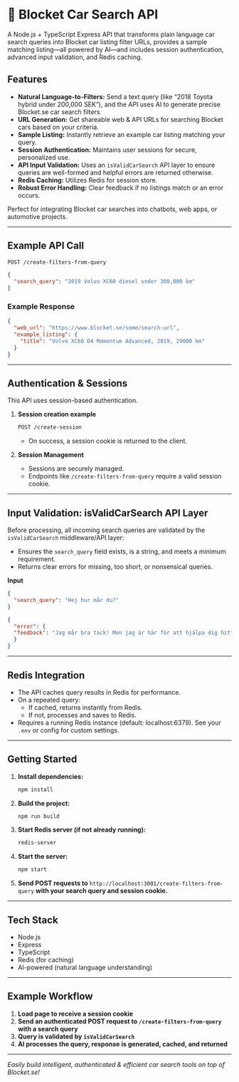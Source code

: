 # 🚗 Blocket Car Search API

A Node.js + TypeScript Express API that transforms plain language car search queries into Blocket car listing filter URLs, provides a sample matching listing—all powered by AI—and includes session authentication, advanced input validation, and Redis caching.

## Features

- **Natural Language-to-Filters:** Send a text query (like “2018 Toyota hybrid under 200,000 SEK”), and the API uses AI to generate precise Blocket.se car search filters.
- **URL Generation:** Get shareable web & API URLs for searching Blocket cars based on your criteria.
- **Sample Listing:** Instantly retrieve an example car listing matching your query.
- **Session Authentication:** Maintains user sessions for secure, personalized use.
- **API Input Validation:** Uses an `isValidCarSearch` API layer to ensure queries are well-formed and helpful errors are returned otherwise.
- **Redis Caching:** Utilizes Redis for session store.
- **Robust Error Handling:** Clear feedback if no listings match or an error occurs.

Perfect for integrating Blocket car searches into chatbots, web apps, or automotive projects.

---

## Example API Call

```bash
POST /create-filters-from-query
```
```json
{
  "search_query": "2019 Volvo XC60 diesel under 300,000 km"
}
```

### Example Response

```json
{
  "web_url": "https://www.blocket.se/some/search-url",
  "example_listing": {
    "title": "Volvo XC60 D4 Momentum Advanced, 2019, 29000 km"
  }
}
```

---

## Authentication & Sessions

This API uses session-based authentication.

1. **Session creation example**
   ```bash
   POST /create-session
   ```
   - On success, a session cookie is returned to the client.

2. **Session Management**
   - Sessions are securely managed.
   - Endpoints like `/create-filters-from-query` require a valid session cookie.

---

## Input Validation: isValidCarSearch API Layer

Before processing, all incoming search queries are validated by the `isValidCarSearch` middleware/API layer:
- Ensures the `search_query` field exists, is a string, and meets a minimum requirement.
- Returns clear errors for missing, too short, or nonsensical queries.

**Input**
```json
{
  "search_query": "Hej hur mår du?"
}
```
```json
{
  "error": {
  "feedback": "Jag mår bra tack! Men jag är här för att hjälpa dig hitta rätt bil. Skriv gärna vad du letar efter så visar jag några förslag."
  }
}
```

---

## Redis Integration

- The API caches query results in Redis for performance.
- On a repeated query:
  - If cached, returns instantly from Redis.
  - If not, processes and saves to Redis.
- Requires a running Redis instance (default: localhost:6379). See your `.env` or config for custom settings.

---

## Getting Started

1. **Install dependencies:**
   ```bash
   npm install
   ```
2. **Build the project:**
   ```bash
   npm run build
   ```
3. **Start Redis server (if not already running):**
   ```bash
   redis-server
   ```
4. **Start the server:**
   ```bash
   npm start
   ```
5. **Send POST requests to** `http://localhost:3001/create-filters-from-query` **with your search query and session cookie.**

---

## Tech Stack

- Node.js
- Express
- TypeScript
- Redis (for caching)
- AI-powered (natural language understanding)

---

## Example Workflow

1. **Load page to receive a session cookie**
2. **Send an authenticated POST request to `/create-filters-from-query` with a search query**
3. **Query is validated by `isValidCarSearch`**
5. **AI processes the query, response is generated, cached, and returned**

---

_Easily build intelligent, authenticated & efficient car search tools on top of Blocket.se!_
